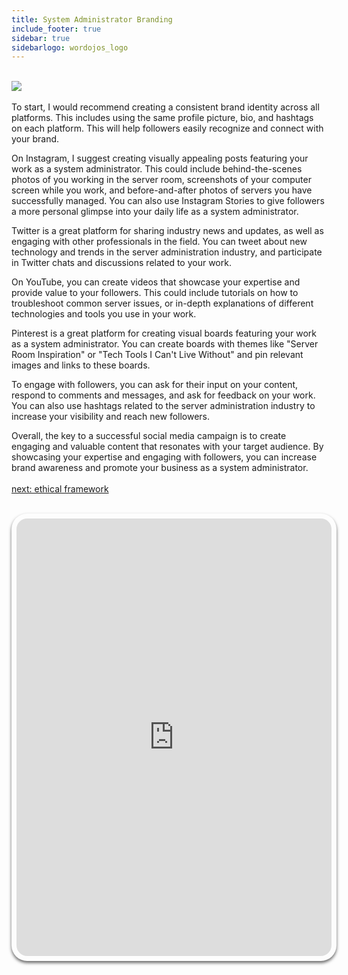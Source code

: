 ```yaml
---
title: System Administrator Branding
include_footer: true
sidebar: true
sidebarlogo: wordojos_logo
---
```

<br>
<img src="/uploads/admins/admins (2).jpg"> 
<br>
<br>
To start, I would recommend creating a consistent brand identity across all platforms. This includes using the same profile picture, bio, and hashtags on each platform. This will help followers easily recognize and connect with your brand.

On Instagram, I suggest creating visually appealing posts featuring your work as a system administrator. This could include behind-the-scenes photos of you working in the server room, screenshots of your computer screen while you work, and before-and-after photos of servers you have successfully managed. You can also use Instagram Stories to give followers a more personal glimpse into your daily life as a system administrator.

Twitter is a great platform for sharing industry news and updates, as well as engaging with other professionals in the field. You can tweet about new technology and trends in the server administration industry, and participate in Twitter chats and discussions related to your work.

On YouTube, you can create videos that showcase your expertise and provide value to your followers. This could include tutorials on how to troubleshoot common server issues, or in-depth explanations of different technologies and tools you use in your work.

Pinterest is a great platform for creating visual boards featuring your work as a system administrator. You can create boards with themes like "Server Room Inspiration" or "Tech Tools I Can't Live Without" and pin relevant images and links to these boards.

To engage with followers, you can ask for their input on your content, respond to comments and messages, and ask for feedback on your work. You can also use hashtags related to the server administration industry to increase your visibility and reach new followers.

Overall, the key to a successful social media campaign is to create engaging and valuable content that resonates with your target audience. By showcasing your expertise and engaging with followers, you can increase brand awareness and promote your business as a system administrator.
<br>
<br>
<a href="https://workdojos.com/admins/ethical-framework">next: ethical framework</a>
<br>
<br>
<iframe src="https://admins.workdojos.com
" style="width: 100%;height: 700px;padding: 8px; box-shadow: 0 3px 5px rgba(0,0,0,.6);border-radius: 25px;overflow: hidden;border: none;" align="middle"></iframe>
<br>
